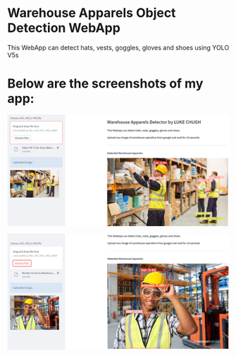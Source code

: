 # Warehouse Apparels Object Detection WebApp

This WebApp can detect hats, vests, goggles, gloves and shoes using YOLO V5s

# Below are the screenshots of my app:

![Capture](https://github.com/luke-chugh/warehouse-apparels-detector-WebApp/blob/main/screenshots/1.png)

![Capture](https://github.com/luke-chugh/warehouse-apparels-detector-WebApp/blob/main/screenshots/2.png)
